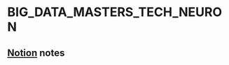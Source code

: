 # BIG_DATA_MASTERS_TECH_NEURON

## <a href="https://www.notion.so/BIG-DATA-a6ca5557ddca47929d9435e7fc6c3007" target="_blank">Notion</a> notes
